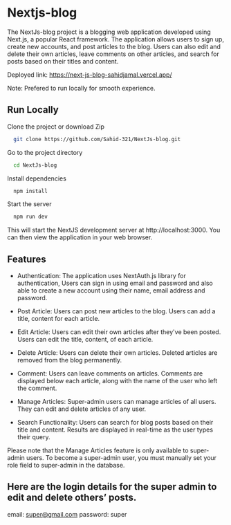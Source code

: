 
# Nextjs-blog

The NextJs-blog project is a blogging web application developed using Next.js, a popular React framework. The application allows users to sign up, create new accounts, and post articles to the blog. Users can also edit and delete their own articles, leave comments on other articles, and search for posts based on their titles and content.

Deployed link: https://next-js-blog-sahidjamal.vercel.app/

Note: Prefered to run locally for smooth experience.

## Run Locally

Clone the project or download Zip

```bash
  git clone https://github.com/Sahid-321/NextJs-blog.git
```

Go to the project directory

```bash
  cd NextJs-blog
```

Install dependencies

```bash
  npm install
```

Start the server

```bash
  npm run dev
```

This will start the NextJS development server at http://localhost:3000. You can then view the application in your web browser.
## Features

- Authentication: The application uses NextAuth.js library for authentication, Users can sign in using email and password and also able to create a new account using their name, email address and password.

- Post Article: Users can post new articles to the blog. Users can add a title, content for each article.

- Edit Article: Users can edit their own articles after they've been posted. Users can edit the title, content, of each article.

- Delete Article: Users can delete their own articles. Deleted articles are removed from the blog permanently.

- Comment: Users can leave comments on articles. Comments are displayed below each article, along with the name of the user who left the comment.

- Manage Articles: Super-admin users can manage articles of all users. They can edit and delete articles of any user.

- Search Functionality: Users can search for blog posts based on their title and content. Results are displayed in real-time as the user types their query.

Please note that the Manage Articles feature is only available to super-admin users. To become a super-admin user, you must manually set your role field to super-admin in the database.

## Here are the login details for the super admin to edit and delete others’ posts.

email: super@gmail.com
password: super